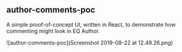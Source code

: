 
## author-comments-poc

A simple proof-of-concept UI, written in React, to demonstrate how commenting might look in EQ Author.

![author-comments-poc](Screenshot 2019-08-22 at 12.49.26.png)
